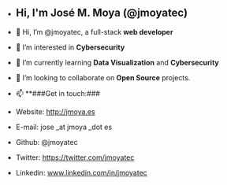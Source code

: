 - ## Hi, I'm José M. Moya (@jmoyatec) ##


- 👋 Hi, I’m @jmoyatec, a full-stack **web developer**
- 👀 I’m interested in **Cybersecurity**
- 🌱 I’m currently learning **Data Visualization** and **Cybersecurity**
- 💞️ I’m looking to collaborate on **Open Source** projects.


- 📫 **###Get in touch:###
- Website: http://jmoya.es
- E-mail: jose _at jmoya _dot es
- Github: @jmoyatec
- Twitter: https://twitter.com/jmoyatec
- Linkedin: www.linkedin.com/in/jmoyatec


<!---
jmoyatec/jmoyatec is a ✨ special ✨ repository because its `README.md` (this file) appears on your GitHub profile.
You can click the Preview link to take a look at your changes.
--->
